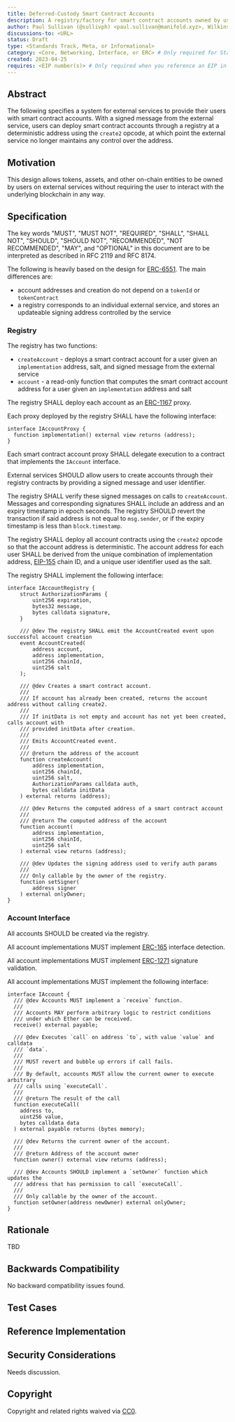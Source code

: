 ```yaml
---
title: Deferred-Custody Smart Contract Accounts
description: A registry/factory for smart contract accounts owned by users on external services
author: Paul Sullivan (@sullivph) <paul.sullivan@manifold.xyz>, Wilkins Chung (@wwchung) <wilkins@manifold.xyz>
discussions-to: <URL>
status: Draft
type: <Standards Track, Meta, or Informational>
category: <Core, Networking, Interface, or ERC> # Only required for Standards Track. Otherwise, remove this field.
created: 2023-04-25
requires: <EIP number(s)> # Only required when you reference an EIP in the `Specification` section. Otherwise, remove this field.
---
```


## Abstract

The following specifies a system for external services to provide their users with smart contract accounts. With a signed message from the external service, users can deploy smart contract accounts through a registry at a deterministic address using the `create2` opcode, at which point the external service no longer maintains any control over the address.

## Motivation

This design allows tokens, assets, and other on-chain entities to be owned by users on external services without requiring the user to interact with the underlying blockchain in any way.

## Specification

The key words "MUST", "MUST NOT", "REQUIRED", "SHALL", "SHALL NOT", "SHOULD", "SHOULD NOT", "RECOMMENDED", "NOT RECOMMENDED", "MAY", and "OPTIONAL" in this document are to be interpreted as described in RFC 2119 and RFC 8174.

The following is heavily based on the design for [ERC-6551](https://eips.ethereum.org/EIPS/eip-6551). The main differences are:

- account addresses and creation do not depend on a `tokenId` or `tokenContract`
- a registry corresponds to an individual external service, and stores an updateable signing address controlled by the service

### Registry

The registry has two functions:

- `createAccount` - deploys a smart contract account for a user given an `implementation` address, salt, and signed message from the external service
- `account` - a read-only function that computes the smart contract account address for a user given an `implementation` address and salt

The registry SHALL deploy each account as an [ERC-1167](https://eips.ethereum.org/EIPS/eip-1167) proxy.

Each proxy deployed by the registry SHALL have the following interface:

```solidity
interface IAccountProxy {
  function implementation() external view returns (address);
}
```

Each smart contract account proxy SHALL delegate execution to a contract that implements the `IAccount` interface.

External services SHOULD allow users to create accounts through their registry contracts by providing a signed message and user identifier.

The registry SHALL verify these signed messages on calls to `createAccount`. Messages and corresponding signatures SHALL include an address and an expiry timestamp in epoch seconds. The registry SHOULD revert the transaction if said address is not equal to `msg.sender`, or if the expiry timestamp is less than `block.timestamp`.

The registry SHALL deploy all account contracts using the `create2` opcode so that the account address is deterministic. The account address for each user SHALL be derived from the unique combination of implementation address, [EIP-155](./eip-155.md) chain ID, and a unique user identifier used as the salt.

The registry SHALL implement the following interface:

```solidity
interface IAccountRegistry {
    struct AuthorizationParams {
        uint256 expiration,
        bytes32 message,
        bytes calldata signature,
    }

    /// @dev The registry SHALL emit the AccountCreated event upon successful account creation
    event AccountCreated(
        address account,
        address implementation,
        uint256 chainId,
        uint256 salt
    );

    /// @dev Creates a smart contract account.
    ///
    /// If account has already been created, returns the account address without calling create2.
    ///
    /// If initData is not empty and account has not yet been created, calls account with
    /// provided initData after creation.
    ///
    /// Emits AccountCreated event.
    ///
    /// @return the address of the account
    function createAccount(
        address implementation,
        uint256 chainId,
        uint256 salt,
        AuthorizationParams calldata auth,
        bytes calldata initData
    ) external returns (address);

    /// @dev Returns the computed address of a smart contract account
    ///
    /// @return The computed address of the account
    function account(
        address implementation,
        uint256 chainId,
        uint256 salt
    ) external view returns (address);

    /// @dev Updates the signing address used to verify auth params
    ///
    /// Only callable by the owner of the registry.
    function setSigner(
        address signer
    ) external onlyOwner;
}
```

### Account Interface

All accounts SHOULD be created via the registry.

All account implementations MUST implement [ERC-165](https://eips.ethereum.org/EIPS/eip-165) interface detection.

All account implementations MUST implement [ERC-1271](https://eips.ethereum.org/EIPS/eip-1271) signature validation.

All account implementations MUST implement the following interface:

```solidity
interface IAccount {
  /// @dev Accounts MUST implement a `receive` function.
  ///
  /// Accounts MAY perform arbitrary logic to restrict conditions
  /// under which Ether can be received.
  receive() external payable;

  /// @dev Executes `call` on address `to`, with value `value` and calldata
  /// `data`.
  ///
  /// MUST revert and bubble up errors if call fails.
  ///
  /// By default, accounts MUST allow the current owner to execute arbitrary
  /// calls using `executeCall`.
  ///
  /// @return The result of the call
  function executeCall(
    address to,
    uint256 value,
    bytes calldata data
  ) external payable returns (bytes memory);

  /// @dev Returns the current owner of the account.
  ///
  /// @return Address of the account owner
  function owner() external view returns (address);

  /// @dev Accounts SHOULD implement a `setOwner` function which updates the
  /// address that has permission to call `executeCall`.
  ///
  /// Only callable by the owner of the account.
  function setOwner(address newOwner) external onlyOwner;
}
```

## Rationale

<!--
  The rationale fleshes out the specification by describing what motivated the design and why particular design decisions were made. It should describe alternate designs that were considered and related work, e.g. how the feature is supported in other languages.

  The current placeholder is acceptable for a draft.

  TODO: Remove this comment before submitting
-->

TBD

## Backwards Compatibility

<!--

  This section is optional.

  All EIPs that introduce backwards incompatibilities must include a section describing these incompatibilities and their severity. The EIP must explain how the author proposes to deal with these incompatibilities. EIP submissions without a sufficient backwards compatibility treatise may be rejected outright.

  The current placeholder is acceptable for a draft.

  TODO: Remove this comment before submitting
-->

No backward compatibility issues found.

## Test Cases

<!--
  This section is optional for non-Core EIPs.

  The Test Cases section should include expected input/output pairs, but may include a succinct set of executable tests. It should not include project build files. No new requirements may be be introduced here (meaning an implementation following only the Specification section should pass all tests here.)
  If the test suite is too large to reasonably be included inline, then consider adding it as one or more files in `../assets/eip-####/`. External links will not be allowed

  TODO: Remove this comment before submitting
-->

## Reference Implementation

<!--
  This section is optional.

  The Reference Implementation section should include a minimal implementation that assists in understanding or implementing this specification. It should not include project build files. The reference implementation is not a replacement for the Specification section, and the proposal should still be understandable without it.
  If the reference implementation is too large to reasonably be included inline, then consider adding it as one or more files in `../assets/eip-####/`. External links will not be allowed.

  TODO: Remove this comment before submitting
-->

## Security Considerations

<!--
  All EIPs must contain a section that discusses the security implications/considerations relevant to the proposed change. Include information that might be important for security discussions, surfaces risks and can be used throughout the life cycle of the proposal. For example, include security-relevant design decisions, concerns, important discussions, implementation-specific guidance and pitfalls, an outline of threats and risks and how they are being addressed. EIP submissions missing the "Security Considerations" section will be rejected. An EIP cannot proceed to status "Final" without a Security Considerations discussion deemed sufficient by the reviewers.

  The current placeholder is acceptable for a draft.

  TODO: Remove this comment before submitting
-->

Needs discussion.

## Copyright

Copyright and related rights waived via [CC0](../LICENSE.md).
